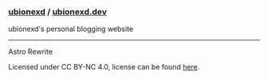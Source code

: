 ### [ubionexd](https://github.com/ubionexd) / [ubionexd.dev](https://github.com/ubionexd/ubionexd.dev)

ubionexd's personal blogging website

---

Astro Rewrite

Licensed under CC BY-NC 4.0, license can be found [here](https://github.com/ubionexd/ubionexd.dev/blob/astro-rewrite/public/LICENSE.txt).
